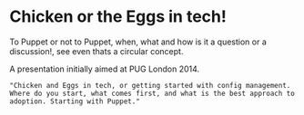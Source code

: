 # Chicken or the Eggs in tech!

To Puppet or not to Puppet, when, what and how is it a question or a discussion!, see even thats a circular concept.

A presentation initially aimed at PUG London 2014.



`"Chicken and Eggs in tech, or getting started with config management. Where do you start, what comes first, and what is the best approach to adoption. Starting with Puppet."`
